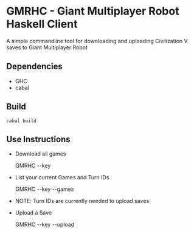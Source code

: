 GMRHC -  Giant Multiplayer Robot Haskell Client
===============================================

A simple commandline tool for downloading and uploading Civilization V saves to Giant Multiplayer Robot

Dependencies
------------

- GHC
- cabal


Build
-----

    cabal build


Use Instructions
----------------

- Download all games

    GMRHC --key <API KEY>

- List your current Games and Turn IDs

    GMRHC --key <API KEY> --games

 - NOTE: Turn IDs are currently needed to upload saves

- Upload a Save

    GMRHC --key <API KEY> --upload <Turn ID> <Save File Path>
